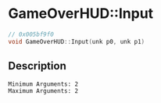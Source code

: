 # GameOverHUD::Input
```c
// 0x005bf9f0
void GameOverHUD::Input(unk p0, unk p1)
```
## Description
```
Minimum Arguments: 2
Maximum Arguments: 2
```
